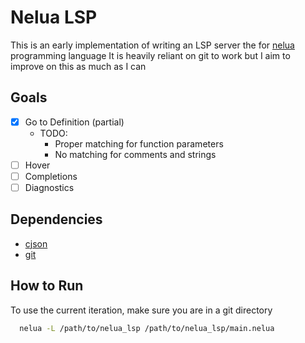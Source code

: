 # Nelua LSP

This is an early implementation of writing an LSP server the for [nelua](https://nelua.io/) programming language
It is heavily reliant on git to work but I aim to improve on this as much as I can

## Goals

- [x] Go to Definition (partial)
  - TODO:
    - Proper matching for function parameters
    - No matching for comments and strings
- [ ] Hover
- [ ] Completions
- [ ] Diagnostics

## Dependencies
- [cjson](https://github.com/DaveGamble/cJSON)
- [git](https://git-scm.com/)

## How to Run
To use the current iteration, make sure you are in a git directory

```sh
  nelua -L /path/to/nelua_lsp /path/to/nelua_lsp/main.nelua
```
